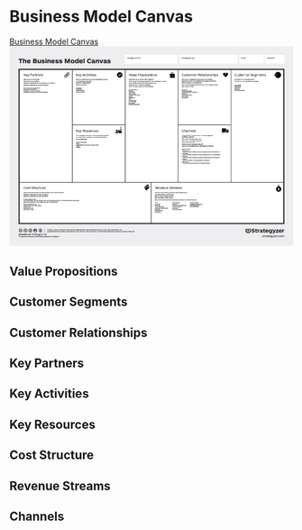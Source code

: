 # Business Model Canvas

[Business Model Canvas](http://businessmodelgeneration.com/downloads/business_model_canvas_poster.pdf)
[![](business-model-canvas/the-business-model-canvas.jpg)](http://businessmodelgeneration.com/downloads/business_model_canvas_poster.pdf)

## Value Propositions

## Customer Segments

## Customer Relationships

## Key Partners

## Key Activities

## Key Resources

## Cost Structure

## Revenue Streams

## Channels

